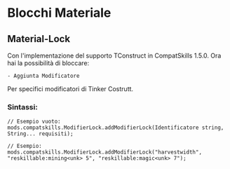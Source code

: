 # Blocchi Materiale

## Material-Lock

Con l'implementazione del supporto TConstruct in CompatSkills 1.5.0. Ora hai la possibilità di bloccare:

    - Aggiunta Modificatore
    

Per specifici modificatori di Tinker Costrutt.

### Sintassi:

    // Esempio vuoto:
    mods.compatskills.ModifierLock.addModifierLock(Identificatore string, String... requisiti);
    
    // Esempio:
    mods.compatskills.ModifierLock.addModifierLock("harvestwidth", "reskillable:mining<unk> 5", "reskillable:magic<unk> 7");